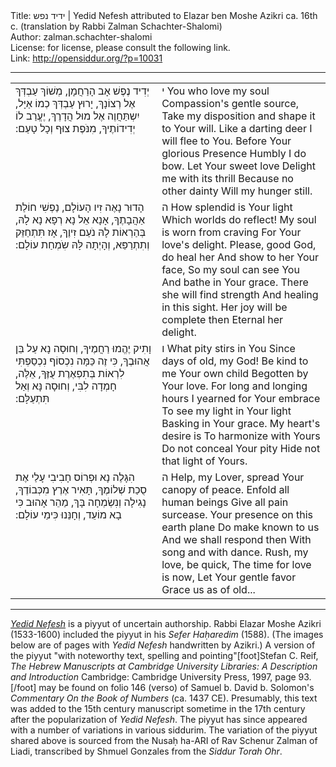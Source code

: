 <html>
<head></head>
<body>
Title: ידיד נפש | Yedid Nefesh attributed to Elazar ben Moshe Azikri ca. 16th c. (translation by Rabbi Zalman Schachter-Shalomi)<br />
Author: zalman.schachter-shalomi<br />
License: for license, please consult the following link.<br />
Link: <a href="http://opensiddur.org/?p=10031">http://opensiddur.org/?p=10031</a>
<p />
<hr />

<table style="margin-left: auto;margin-right: auto;"><tbody>
<tr><td style="vertical-align:top;" width="46%">
<div class="liturgy"><span lang="he">
יְדִיד נֶפֶשׁ אָב הָרַחֲמָן, 
מְשׁוֹךְ עַבְדְּךְ אֶל רְצוֹנָךְ,
 יָרוּץ עַבְדְּךְ כְמוֹ אַיָּל, 
יִשְתַּחֲוֶה אֶל מוּל הֲדָרֶךְ,
 יֶעֱרַב לוֹ יְדִידוֹתֶיךָ, 
מִנֹּפֶת צוּף וְכָל טָעַם:‏
</span></div>
</td>
 
<td style="vertical-align:top;" width="53%">
<div class="english">
י You who love my soul
Compassion's gentle source,
Take my disposition and shape it to Your will.
Like a darting deer I will flee to You.
Before Your glorious Presence Humbly I do bow.
Let Your sweet love
Delight me with its thrill
Because no other dainty
Will my hunger still.
</div>
</td></tr>


<tr><td style="vertical-align:top;" width="46%">
<div class="liturgy"><span lang="he">
הָדוּר נָאֶה זִיו הָעוֹלָם, 
נַפְשִׁי חוֹלַת אַהֲבָתֶךָ,
 אָנָא אֵל נָא רְפָא נָא לָהּ, 
בְּהַרְאוֹת לָהּ נֹעַם זִיוֶךָ,
 אָז תִּתְחַזֵּק וְתִתְרַפֵּא, 
וְהָיְתָה לָּהּ שִֹמְחַת עוֹלָם:‏
</span></div>
</td>
 
<td style="vertical-align:top;" width="53%">
<div class="english">
ה How splendid is Your light
Which worlds do reflect!
My soul is worn from craving
For Your love's delight.
Please, good God, do heal her
And show to her Your face,
So my soul can see You
And bathe in Your grace.
There she will find strength
And healing in this sight.
Her joy will be complete then
Eternal her delight.
</div>
</td></tr>


<tr><td style="vertical-align:top;" width="46%">
<div class="liturgy"><span lang="he">
וָתִיק יֶהֱמוּ רַחֲמֶיךָ, 
וְחוּסָה נָא עַל בֵּן אֲהוּבֶךָ,
 כִּי זֶה כַּמָּה נִכְסוֹף נִכְסַפְתִּי 
לִרְאוֹת בְּתִפְאֶרֶת עֻזֶּךָ,
 אֵלֶּה, חָמְדָה לִבִּי, 
וְחוּסָה נָּא וְאַל תִּתְעַלָּם:‏
</span></div>
</td>
 
<td style="vertical-align:top;" width="53%"><div class="english">
ו What pity stirs in You
Since days of old, my God!
Be kind to me Your own child
Begotten by Your love.
For long and longing hours
I yearned for Your embrace
To see my light in Your light
Basking in Your grace.
My heart's desire is
To harmonize with Yours
Do not conceal Your pity
Hide not that light of Yours.
</div>
</td></tr>


<tr><td style="vertical-align:top;" width="46%"><div class="liturgy"><span lang="he">
הִגָּלֶה נָא וּפְרוֹס חָבִיבִי עָלַי
 אֶת סֻכַת שְׁלוֹמֶךָ,
 תָּאִיר אֶרֶץ מִכְּבוֹדֶךָ, 
נָגִילָה וְנִשְׂמְחָה בָּךְ,
 מַהֵר אָהוּב כִּי בָא מוֹעֵד, 
וְחָנֵּנוּ כִּימֵי עוֹלָם:‏
</span></div>
</td>
 
<td style="vertical-align:top;" width="53%">
<div class="english">
ה Help, my Lover, spread
Your canopy of peace.
Enfold all human beings
Give all pain surcease.
Your presence on this earth plane
Do make known to us
And we shall respond then
With song and with dance.
Rush, my love, be quick,
The time for love is now,
Let Your gentle favor
Grace us as of old...
</div>
</td></tr>
</tbody></table>

<hr />

<a href="http://en.wikipedia.org/wiki/Yedid_Nefesh"><em>Yedid Nefesh</em></a> is a piyyut of uncertain authorship. Rabbi Elazar Moshe Azikri (1533-1600) included the piyyut in his <em>Sefer Haḥaredim</em> (1588). (The images below are of pages with <em>Yedid Nefesh</em> handwritten by Azikri.) A version of the piyyut "with noteworthy text, spelling and pointing"[foot]Stefan C. Reif, <em>The Hebrew Manuscripts at Cambridge University Libraries: A Description and Introduction</em> Cambridge: Cambridge University Press, 1997, page 93.[/foot] may be found on folio 146 (verso) of Samuel b. David b. Solomon's <em>Commentary On the Book of Numbers</em> (ca. 1437 CE). Presumably, this text was added to the 15th century manuscript sometime in the 17th century after the popularization of <em>Yedid Nefesh</em>. The piyyut has since appeared with a number of variations in various siddurim. The variation of the piyyut shared above is sourced from the Nusaḥ ha-ARI of Rav Schenur Zalman of Liadi, transcribed by Shmuel Gonzales from the <em>Siddur Torah Ohr</em>.
</body>
</html>